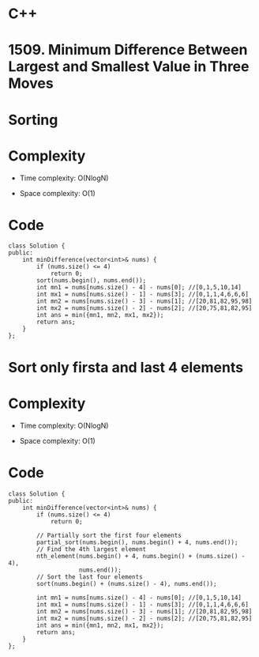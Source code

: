 # C++
<!-- Describe your first thoughts on how to solve this problem. -->
# 1509. Minimum Difference Between Largest and Smallest Value in Three Moves
# Sorting
<!-- Describe your approach to solving the problem. -->

# Complexity
- Time complexity: O(NlogN) 
<!-- Add your time complexity here, e.g. $$O(n)$$ -->

- Space complexity: O(1)
<!-- Add your space complexity here, e.g. $$O(n)$$ -->

# Code
```
class Solution {
public:
    int minDifference(vector<int>& nums) {
        if (nums.size() <= 4)
            return 0;
        sort(nums.begin(), nums.end());
        int mn1 = nums[nums.size() - 4] - nums[0]; //[0,1,5,10,14]
        int mx1 = nums[nums.size() - 1] - nums[3]; //[0,1,1,4,6,6,6]
        int mn2 = nums[nums.size() - 3] - nums[1]; //[20,81,82,95,98]
        int mx2 = nums[nums.size() - 2] - nums[2]; //[20,75,81,82,95]
        int ans = min({mn1, mn2, mx1, mx2});
        return ans;
    }
};
```

# Sort only firsta and last 4 elements
<!-- Describe your approach to solving the problem. -->

# Complexity
- Time complexity: O(NlogN) 
<!-- Add your time complexity here, e.g. $$O(n)$$ -->

- Space complexity: O(1)
<!-- Add your space complexity here, e.g. $$O(n)$$ -->

# Code
```
class Solution {
public:
    int minDifference(vector<int>& nums) {
        if (nums.size() <= 4)
            return 0;

        // Partially sort the first four elements
        partial_sort(nums.begin(), nums.begin() + 4, nums.end());
        // Find the 4th largest element
        nth_element(nums.begin() + 4, nums.begin() + (nums.size() - 4),
                    nums.end());
        // Sort the last four elements
        sort(nums.begin() + (nums.size() - 4), nums.end());
        
        int mn1 = nums[nums.size() - 4] - nums[0]; //[0,1,5,10,14]
        int mx1 = nums[nums.size() - 1] - nums[3]; //[0,1,1,4,6,6,6]
        int mn2 = nums[nums.size() - 3] - nums[1]; //[20,81,82,95,98]
        int mx2 = nums[nums.size() - 2] - nums[2]; //[20,75,81,82,95]
        int ans = min({mn1, mn2, mx1, mx2});
        return ans;
    }
};
```
